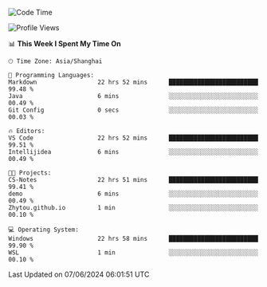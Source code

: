<!--START_SECTION:waka-->
![Code Time](http://img.shields.io/badge/Code%20Time-1%2C755%20hrs%2044%20mins-blue)

![Profile Views](http://img.shields.io/badge/Profile%20Views-3-blue)

📊 **This Week I Spent My Time On** 

```text
🕑︎ Time Zone: Asia/Shanghai

💬 Programming Languages: 
Markdown                 22 hrs 52 mins      █████████████████████████   99.48 % 
Java                     6 mins              ░░░░░░░░░░░░░░░░░░░░░░░░░   00.49 % 
Git Config               0 secs              ░░░░░░░░░░░░░░░░░░░░░░░░░   00.03 % 

🔥 Editors: 
VS Code                  22 hrs 52 mins      █████████████████████████   99.51 % 
Intellijidea             6 mins              ░░░░░░░░░░░░░░░░░░░░░░░░░   00.49 % 

🐱‍💻 Projects: 
CS-Notes                 22 hrs 51 mins      █████████████████████████   99.41 % 
demo                     6 mins              ░░░░░░░░░░░░░░░░░░░░░░░░░   00.49 % 
Zhytou.github.io         1 min               ░░░░░░░░░░░░░░░░░░░░░░░░░   00.10 % 

💻 Operating System: 
Windows                  22 hrs 58 mins      █████████████████████████   99.90 % 
WSL                      1 min               ░░░░░░░░░░░░░░░░░░░░░░░░░   00.10 % 
```


 Last Updated on 07/06/2024 06:01:51 UTC
<!--END_SECTION:waka-->